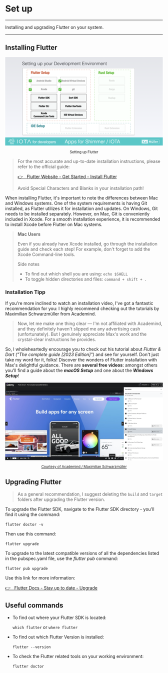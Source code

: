 # Set up

---

Installing and upgrading Flutter on your system.

---

## Installing Flutter

<figure style="margin:0;"><img src="../../assets/setup/setup.003.png" alt=""><figcaption style="font-size: 0.8em;text-align:center;"><p>Setting up Flutter</p></figcaption></figure>

> For the most accurate and up-to-date installation instructions, please refer to the official guide:
>
> <a href="https://docs.flutter.dev/get-started/install" target="_blank">👉 &nbsp; Flutter Website - Get Started - Install Flutter</a>
>
> Avoid Special Characters and Blanks in your installation path!

When installing Flutter, it's important to note the differences between Mac and Windows systems. One of the system requirements is having Git installed, as Flutter utilizes it for installation and updates. On Windows, Git needs to be installed separately. However, on Mac, Git is conveniently included in Xcode. For a smooth installation experience, it is recommended to install Xcode before Flutter on Mac systems.

> **Mac Users**
>
> Even if you already have Xcode installed, go through the installation guide and check each step! For example, don't forget to add the Xcode Command-line tools.
>
> Side notes
>
> - To find out which shell you are using: `echo $SHELL`
> - To toggle hidden directories and files: `command + shift + .`

###

### Installation Tipp

If you're more inclined to watch an installation video, I've got a fantastic recommendation for you: I highly recommend checking out the tutorials by Maximilian Schwarzmüller from Academind.

> Now, let me make one thing clear — I'm not affiliated with Academind, and they definitely haven't slipped me any advertising cash (unfortunately). But I genuinely appreciate Max's work and the crystal-clear instructions he provides.

So, I wholeheartedly encourage you to check out his tutorial about _Flutter & Dart ("The complete guide [2023 Edition]")_ and see for yourself. Don't just take my word for it, folks! Discover the wonders of Flutter installation with Max's delightful guidance. There are **several free videos**: amongst others you'll find a guide about the _**macOS Setup**_ and one about the _**Windows Setup**_!

<figure style="margin:0;">
<a href="https://acad.link/flutter" target="_blank">
<img src="../../assets/setup/macOS_setup.png" alt=""><figcaption style="font-size: 0.8em;text-align:center;"><p>Courtesy of Academind / Maximilian Schwarzmüller</p></figcaption>
</a>
</figure>

###

## Upgrading Flutter

> As a general recommendation, I suggest deleting the `build` and `target` folders after upgrading the Flutter version.

To upgrade the Flutter SDK, navigate to the Flutter SDK directory - you'll find it using the command:

`flutter doctor -v`

Then use this command:

`flutter upgrade`

To upgrade to the latest compatible versions of all the dependencies listed in the pubspec.yaml file, use the _flutter pub_ command:

`flutter pub upgrade`

Use this link for more information:

<a href="https://docs.flutter.dev/release/upgrade" target="_blank">👉 &nbsp; Flutter Docs - Stay up to date - Upgrade</a>

###

## Useful commands

- To find out where your Flutter SDK is located:

  `which flutter` or `where flutter`

- To find out which Flutter Version is installed:

  `flutter --version`

- To check the Flutter related tools on your working environment:

  `flutter doctor`
